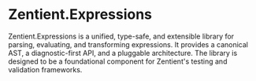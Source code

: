 # Zentient.Expressions
Zentient.Expressions is a unified, type-safe, and extensible library for parsing, evaluating, and transforming expressions. It provides a canonical AST, a diagnostic-first API, and a pluggable architecture. The library is designed to be a foundational component for Zentient's testing and validation frameworks.
